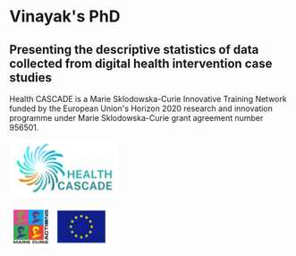 # Vinayak's PhD

## Presenting the descriptive statistics of data collected from digital health intervention case studies

Health CASCADE is a Marie Sklodowska-Curie Innovative Training Network funded by the European Union's Horizon 2020 research and innovation programme under Marie Sklodowska-Curie grant agreement number 956501.

![hc_logo](images/hc_logo.PNG)

![msca_logo](images/msca_logo.PNG)
